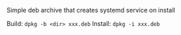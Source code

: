 Simple deb archive that creates systemd service on install

Build: `dpkg -b <dir> xxx.deb`
Install: `dpkg -i xxx.deb`
